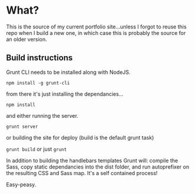 # What?

This is the source of my current portfolio site...unless I forgot to reuse this repo when I build a new one, in which case this is probably the source for an older version.

## Build instructions
Grunt CLI needs to be installed along with NodeJS.

`npm install -g grunt-cli`

from there it's just installing the dependancies...

`npm install`

and either running the server.

`grunt server`

or building the site for deploy (build is the default grunt task)

`grunt build` or just  `grunt`

In addition to building the handlebars templates Grunt will: compile the Sass, copy static dependancies into the dist folder, and run autoprefixer on the resulting CSS and Sass map. It's a self contained process! 

Easy-peasy.
